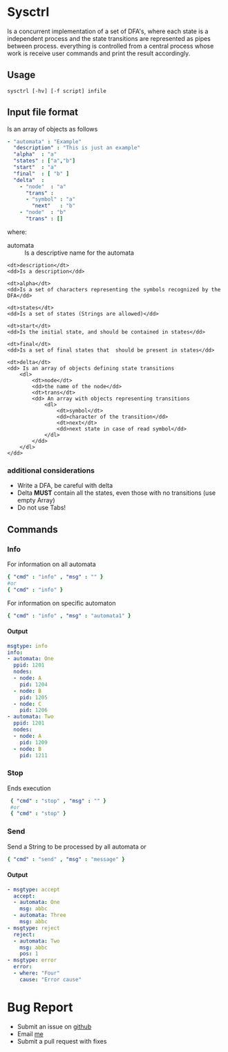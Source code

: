 # Sysctrl

Is a concurrent implementation of a set of DFA's, where each state is
a independent process and the state transitions are represented as
pipes between process.  everything is controlled from a central
process whose work is receive user commands and print the result
accordingly.

## Usage

```
sysctrl [-hv] [-f script] infile
```

## Input file format
Is an array of objects as follows

```yaml
- "automata" : "Example"
  "description" : "This is just an example"
  "alpha"  : "a"
  "states" : ["a","b"]
  "start"  : "a"
  "final"  : [ "b" ]
  "delta"  :
    - "node"  : "a"
      "trans" :
      - "symbol" : "a"
        "next"   : "b"
    - "node"  : "b"
      "trans" : []
```
where:
<dl>
    <dt>automata</dt>
    <dd>Is a descriptive name for the automata</dd>

    <dt>description</dt>
    <dd>Is a description</dd>

    <dt>alpha</dt>
    <dd>Is a set of characters representing the symbols recognized by the DFA</dd>

    <dt>states</dt>
    <dd>Is a set of states (Strings are allowed)</dd>

    <dt>start</dt>
    <dd>Is the initial state, and should be contained in states</dd>

    <dt>final</dt>
    <dd>Is a set of final states that  should be present in states</dd>

    <dt>delta</dt>
    <dd> Is an array of objects defining state transitions
        <dl>
            <dt>node</dt>
            <dd>the name of the node</dd>
            <dt>trans</dt>
            <dd> An array with objects representing transitions
                <dl>
                    <dt>symbol</dt>
                    <dd>character of the transition</dd>
                    <dt>next</dt>
                    <dd>next state in case of read symbol</dd>
                </dl>
            </dd>
        </dl>
    </dd>

</dl>

### additional considerations

* Write a DFA, be careful with delta
* Delta **MUST** contain all the states, even those with no transitions (use empty Array)
* Do not use Tabs!

## Commands

### Info
For information on all automata
```yaml
{ "cmd" : "info" , "msg" : "" }
#or
{ "cmd" : "info" }
```
For information on specific automaton
```yaml
{ "cmd" : "info" , "msg" : "automata1" }

```

#### Output

```yaml
msgtype: info
info:
- automata: One
  ppid: 1201
  nodes:
  - node: A
    pid: 1204
  - node: B
    pid: 1205
  - node: C
    pid: 1206
- automata: Two
  ppid: 1201
  nodes:
  - node: A
    pid: 1209
  - node: B
    pid: 1211
```

### Stop
Ends execution
```yaml
 { "cmd" : "stop" , "msg" : "" }
 #or
 { "cmd" : "stop" }
```

### Send
Send a String to be processed by all automata
or
```yaml
{ "cmd" : "send" , "msg" : "message" }
```

#### Output

```yaml
- msgtype: accept
  accept:
  - automata: One
    msg: abbc
  - automata: Three
    msg: abbc
- msgtype: reject
  reject:
  - automata: Two
    msg: abbc
    pos: 1
- msgtype: error
  error:
  - where: "Four"
    cause: "Error cause"

```

# Bug Report

* Submit an issue on [github](https://github.com/ST0257/Sysctrl/issues)
* Email [me](mailto://agomezl@eafit.edu.co)
* Submit a pull request with fixes
